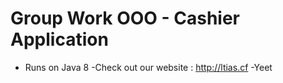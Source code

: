 # Group Work OOO - Cashier Application

- Runs on Java 8
-Check out our website : http://ltias.cf
-Yeet
